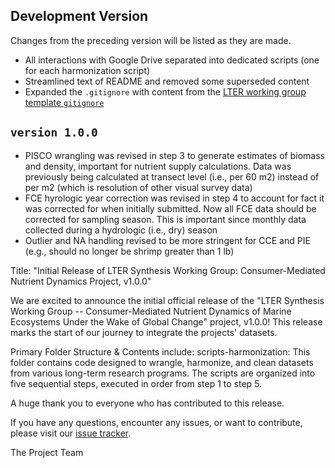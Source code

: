 ## Development Version

Changes from the preceding version will be listed as they are made.

- All interactions with Google Drive separated into dedicated scripts (one for each harmonization script)
- Streamlined text of README and removed some superseded content
- Expanded the `.gitignore` with content from the [LTER working group template `gitignore`](https://github.com/lter/lterwg-template/blob/main/.gitignore)

## `version 1.0.0`

- PISCO wrangling was revised in step 3 to generate estimates of biomass and density, important for nutrient supply calculations. Data was previously being calculated at transect level (i.e., per 60 m2) instead of per m2 (which is resolution of other visual survey data)
- FCE hyrologic year correction was revised in step 4 to account for fact it was corrected for when initially submitted. Now all FCE data should be corrected for sampling season. This is important since monthly data collected during a hydrologic (i.e., dry) season
- Outlier and NA handling revised to be more stringent for CCE and PIE (e.g., should no longer be shrimp greater than 1 lb)

Title: "Initial Release of LTER Synthesis Working Group: Consumer-Mediated Nutrient Dynamics Project, v1.0.0"

We are excited to announce the initial official release of the "LTER Synthesis Working Group -- Consumer-Mediated Nutrient Dynamics of Marine Ecosystems Under the Wake of Global Change" project, v1.0.0! This release marks the start of our journey to integrate the projects' datasets.

Primary Folder Structure & Contents include:
scripts-harmonization: This folder contains code designed to wrangle, harmonize, and clean datasets from various long-term research programs. The scripts are organized into five sequential steps, executed in order from step 1 to step 5.

A huge thank you to everyone who has contributed to this release.

If you have any questions, encounter any issues, or want to contribute, please visit our [issue tracker](https://github.com/lter/lterwg-marine-cnd/issues).

The Project Team
